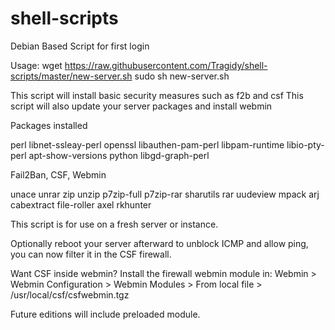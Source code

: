 # shell-scripts
Debian Based Script for first login

Usage: 
wget https://raw.githubusercontent.com/Tragidy/shell-scripts/master/new-server.sh
sudo sh new-server.sh

This script will install basic security measures such as f2b and csf
This script will also update your server packages and install webmin

Packages installed

perl libnet-ssleay-perl openssl libauthen-pam-perl libpam-runtime libio-pty-perl apt-show-versions python libgd-graph-perl

Fail2Ban, CSF, Webmin

unace unrar zip unzip p7zip-full p7zip-rar sharutils rar uudeview mpack arj cabextract file-roller axel rkhunter

This script is for use on a fresh server or instance.

Optionally reboot your server afterward to unblock ICMP and allow ping, you can now filter it in the CSF firewall.

Want CSF inside webmin?
Install the firewall webmin module in:
Webmin > Webmin Configuration > Webmin Modules >
From local file > /usr/local/csf/csfwebmin.tgz

Future editions will include preloaded module.
